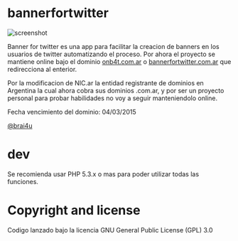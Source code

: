 bannerfortwitter
================

![screenshot](http://i.imgur.com/75X6ckv.png)

Banner for twitter es una app para facilitar la creacion de banners en los usuarios de twitter automatizando el proceso.
Por ahora el proyecto se mantiene online bajo el dominio [onb4t.com.ar](https://onb4t.com.ar) o [bannerfortwitter.com.ar](https://bannerfortwitter.com.ar) que redirecciona al enterior.

Por la modificacion de NIC.ar la entidad registrante de dominios en Argentina la cual ahora cobra sus dominios .com.ar, y por ser un proyecto personal para probar habilidades no voy a seguir manteniendolo online.

Fecha vencimiento del dominio: 04/03/2015

[@brai4u](http://twitter.com/brai4u)

dev
==
Se recomienda usar PHP 5.3.x o mas para poder utilizar todas las funciones.

Copyright and license
==
Codigo lanzado bajo la licencia GNU General Public License (GPL) 3.0
